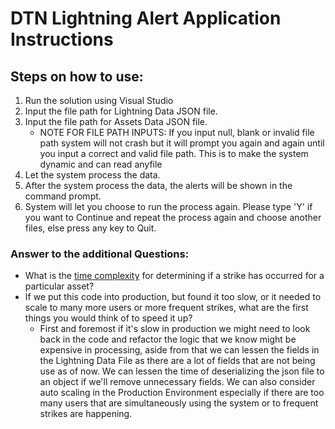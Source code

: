 # DTN Lightning Alert Application Instructions

## Steps on how to use:

1) Run the solution using Visual Studio
2) Input the file path for Lightning Data JSON file. 
3) Input the file path for Assets Data JSON file. 
    - NOTE FOR FILE PATH INPUTS: If you input null, blank or invalid file path system will not crash but it will prompt you again and again until you input a correct and valid file path.
                                This is to make the system dynamic and can read anyfile
4) Let the system process the data.
5) After the system process the data, the alerts will be shown in the command prompt.
6) System will let you choose to run the process again. Please type 'Y' if you want to Continue and repeat the process again and choose another files, else press any key to Quit.

### Answer to the additional Questions:
- What is the [time complexity](https://en.wikipedia.org/wiki/Time_complexity) for determining if a strike has occurred for a particular asset?
- If we put this code into production, but found it too slow, or it needed to scale to many more users or more frequent strikes, what are the first things you would think of to speed it up?
    - First and foremost if it's slow in production we might need to look back in the code and refactor the logic that we know might be expensive in processing, 
      aside from that we can lessen the fields in the Lightning Data File as there are a lot of fields that are not being use as of now. 
      We can lessen the time of deserializing the json file to an object if we'll remove unnecessary fields. We can also consider auto scaling in the Production Environment especially if there are 
      too many users that are simultaneously using the system or to frequent strikes are happening.